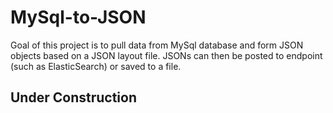 MySql-to-JSON
=============
Goal of this project is to pull data from MySql database and form JSON objects based on a JSON layout file.  JSONs can then be posted to endpoint (such as ElasticSearch) or saved to a file.


Under Construction
------------------
